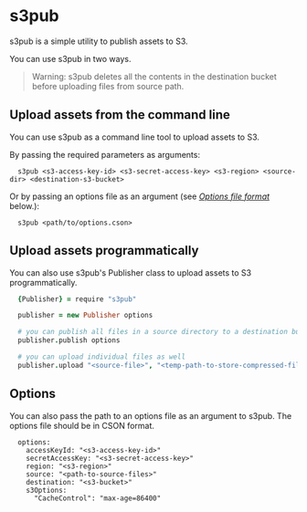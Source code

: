 s3pub
=====

s3pub is a simple utility to publish assets to S3.

You can use s3pub in two ways.

> Warning: s3pub deletes all the contents in the destination bucket before uploading files from source path.

## Upload assets from the command line

You can use s3pub as a command line tool to upload assets to S3.

By passing the required parameters as arguments:
```
  s3pub <s3-access-key-id> <s3-secret-access-key> <s3-region> <source-dir> <destination-s3-bucket>
```
Or by passing an options file as an argument (see *[Options file format][0]* below.): 
```
  s3pub <path/to/options.cson>
```

## Upload assets programmatically

You can also use s3pub's Publisher class to upload assets to S3 programmatically.

```coffeescript
  {Publisher} = require "s3pub"

  publisher = new Publisher options

  # you can publish all files in a source directory to a destination bucket
  publisher.publish options

  # you can upload individual files as well
  publisher.upload "<source-file>", "<temp-path-to-store-compressed-files>", "<destination-s3-bucket>", "<destination-file>", {"CacheControl": "max-age=86400"}
```

## Options

You can also pass the path to an options file as an argument to s3pub. The options file should be in CSON format.

```
  options: 
    accessKeyId: "<s3-access-key-id>"
    secretAccessKey: "<s3-secret-access-key>"
    region: "<s3-region>"
    source: "<path-to-source-files>"
    destination: "<s3-bucket>"
    s3Options: 
      "CacheControl": "max-age=86400"
```

[0]:#options
